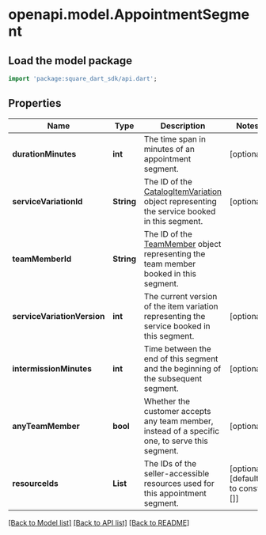 # openapi.model.AppointmentSegment

## Load the model package
```dart
import 'package:square_dart_sdk/api.dart';
```

## Properties
Name | Type | Description | Notes
------------ | ------------- | ------------- | -------------
**durationMinutes** | **int** | The time span in minutes of an appointment segment. | [optional] 
**serviceVariationId** | **String** | The ID of the [CatalogItemVariation](https://developer.squareup.com/reference/square_2023-12-13/objects/CatalogItemVariation) object representing the service booked in this segment. | [optional] 
**teamMemberId** | **String** | The ID of the [TeamMember](https://developer.squareup.com/reference/square_2023-12-13/objects/TeamMember) object representing the team member booked in this segment. | 
**serviceVariationVersion** | **int** | The current version of the item variation representing the service booked in this segment. | [optional] 
**intermissionMinutes** | **int** | Time between the end of this segment and the beginning of the subsequent segment. | [optional] 
**anyTeamMember** | **bool** | Whether the customer accepts any team member, instead of a specific one, to serve this segment. | [optional] 
**resourceIds** | **List<String>** | The IDs of the seller-accessible resources used for this appointment segment. | [optional] [default to const []]

[[Back to Model list]](../README.md#documentation-for-models) [[Back to API list]](../README.md#documentation-for-api-endpoints) [[Back to README]](../README.md)



